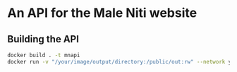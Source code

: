 # An API for the Male Niti website

## Building the API

```bash
docker build . -t mnapi
docker run -v "/your/image/output/directory:/public/out:rw" --network your-network -p "50000:50000" --restart unless-stopped -d mnapi
```